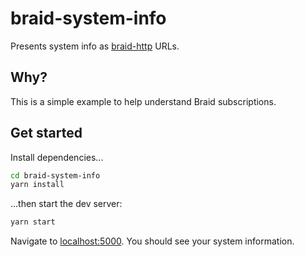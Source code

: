# braid-system-info

Presents system info as [braid-http](https://braid.news) URLs.

## Why?

This is a simple example to help understand Braid subscriptions.

## Get started

Install dependencies...

```bash
cd braid-system-info
yarn install
```

...then start the dev server:

```bash
yarn start
```

Navigate to [localhost:5000](http://localhost:5000). You should see your system information.
